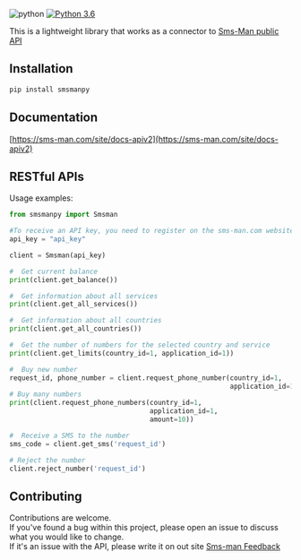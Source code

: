 ![python](https://img.shields.io/badge/Python-blue)
[![Python 3.6](https://img.shields.io/badge/python-3.6+-blue.svg)](https://www.python.org/downloads/release/python-360/)

This is a lightweight library that works as a connector to [Sms-Man public API](https://sms-man.com/site/docs-apiv2)  
## Installation

```bash
pip install smsmanpy
```
## Documentation  
[https://sms-man.com/site/docs-apiv2](https://sms-man.com/site/docs-apiv2)
## RESTful APIs
Usage examples:
```python
from smsmanpy import Smsman

#To receive an API key, you need to register on the sms-man.com website.
api_key = "api_key"

client = Smsman(api_key)

#  Get current balance
print(client.get_balance())

#  Get information about all services
print(client.get_all_services())

#  Get information about all countries
print(client.get_all_countries())

#  Get the number of numbers for the selected country and service
print(client.get_limits(country_id=1, application_id=1))

#  Buy new number
request_id, phone_number = client.request_phone_number(country_id=1,
                                                       application_id=1)
# Buy many numbers
print(client.request_phone_numbers(country_id=1,
                                   application_id=1,
                                   amount=10))

#  Receive a SMS to the number
sms_code = client.get_sms('request_id')

# Reject the number
client.reject_number('request_id')
```

  

## Contributing

Contributions are welcome.<br/>
If you've found a bug within this project, please open an issue to discuss what you would like to change.<br/>
If it's an issue with the API, please write it on out site [Sms-man Feedback](https://sms-man.com/site/feedback)